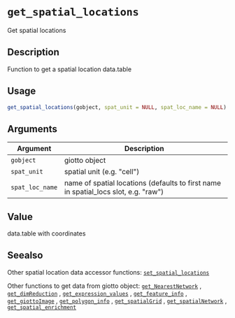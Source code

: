 # `get_spatial_locations`

Get spatial locations


## Description

Function to get a spatial location data.table


## Usage

```r
get_spatial_locations(gobject, spat_unit = NULL, spat_loc_name = NULL)
```


## Arguments

Argument      |Description
------------- |----------------
`gobject`     |     giotto object
`spat_unit`     |     spatial unit (e.g. "cell")
`spat_loc_name`     |     name of spatial locations (defaults to first name in spatial_locs slot, e.g. "raw")


## Value

data.table with coordinates


## Seealso

Other spatial location data accessor functions:
 [`set_spatial_locations`](#setspatiallocations) 
 
 Other functions to get data from giotto object:
 [`get_NearestNetwork`](#getnearestnetwork) ,
 [`get_dimReduction`](#getdimreduction) ,
 [`get_expression_values`](#getexpressionvalues) ,
 [`get_feature_info`](#getfeatureinfo) ,
 [`get_giottoImage`](#getgiottoimage) ,
 [`get_polygon_info`](#getpolygoninfo) ,
 [`get_spatialGrid`](#getspatialgrid) ,
 [`get_spatialNetwork`](#getspatialnetwork) ,
 [`get_spatial_enrichment`](#getspatialenrichment)


